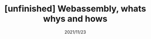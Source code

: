 ---
title: "[unfinished] Webassembly, whats whys and hows"
date: "2021/11/23"
excerpt: ""
tags: "Frontend"
---
